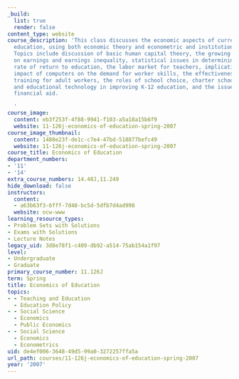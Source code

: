```yaml
---
_build:
  list: true
  render: false
content_type: website
course_description: 'This class discusses the economic aspects of current issues in
  education, using both economic theory and econometric and institutional readings.
  Topics include discussion of basic human capital theory, the growing impact of education
  on earnings and earnings inequality, statistical issues in determining the true
  rate of return to education, the labor market for teachers, implications of the
  impact of computers on the demand for worker skills, the effectiveness of mid-career
  training for adult workers, the roles of school choice, charter schools, state standards
  and educational technology in improving K-12 education, and the issue of college
  financial aid.

  '
course_image:
  content: eb3f253f-4f88-9941-f103-a5a18a15b6f9
  website: 11-126j-economics-of-education-spring-2007
course_image_thumbnail:
  content: 1480e23f-de1c-c7e4-47bd-518877befc49
  website: 11-126j-economics-of-education-spring-2007
course_title: Economics of Education
department_numbers:
- '11'
- '14'
extra_course_numbers: 14.48J,11.249
hide_download: false
instructors:
  content:
  - a63b63f3-6fff-7d48-bc5d-5dfb7d4ad998
  website: ocw-www
learning_resource_types:
- Problem Sets with Solutions
- Exams with Solutions
- Lecture Notes
legacy_uid: 3d8e78f1-c409-db92-a514-75ab154a1f97
level:
- Undergraduate
- Graduate
primary_course_number: 11.126J
term: Spring
title: Economics of Education
topics:
- - Teaching and Education
  - Education Policy
- - Social Science
  - Economics
  - Public Economics
- - Social Science
  - Economics
  - Econometrics
uid: de4ef006-3648-49d5-99a0-3272257ffa5a
url_path: courses/11-126j-economics-of-education-spring-2007
year: '2007'
---
```

